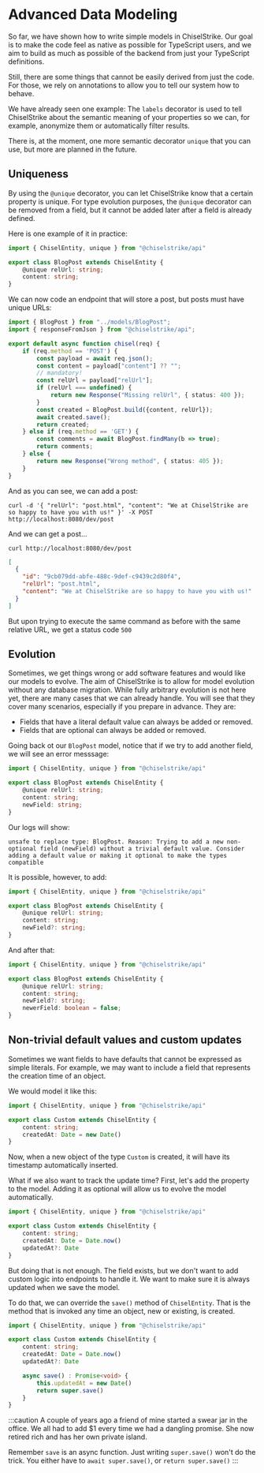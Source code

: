 # Advanced Data Modeling

So far, we have shown how to write simple models in ChiselStrike. Our goal is to make the code
feel as native as possible for TypeScript users, and we aim to build as much as possible of
the backend from just your TypeScript definitions.

Still, there are some things that cannot be easily derived
from just the code. For those, we rely on annotations to allow you to tell our system how to behave.

We have already seen one example: The `labels` decorator is used to tell ChiselStrike about the
semantic meaning of your properties so we can, for example, anonymize them or automatically filter results.

There is, at the moment, one more semantic decorator `unique` that you can use, but more are planned in the future.

## Uniqueness

By using the `@unique` decorator, you can let ChiselStrike know that a certain property is
unique. For type evolution purposes, the `@unique` decorator can be removed from a field, but it cannot
be added later after a field is already defined.

Here is one example of it in practice:

```typescript title="my-backend/models/BlogPost.ts"
import { ChiselEntity, unique } from "@chiselstrike/api"

export class BlogPost extends ChiselEntity {
    @unique relUrl: string;
    content: string;
}
```

We can now code an endpoint that will store a post, but posts must
have unique URLs:

```typescript title="my-backend/endpoints/post.ts"
import { BlogPost } from "../models/BlogPost";
import { responseFromJson } from "@chiselstrike/api";

export default async function chisel(req) {
    if (req.method == 'POST') {
        const payload = await req.json();
        const content = payload["content"] ?? "";
        // mandatory!
        const relUrl = payload["relUrl"];
        if (relUrl === undefined) {
            return new Response("Missing relUrl", { status: 400 });
        }
        const created = BlogPost.build({content, relUrl});
        await created.save();
        return created;
    } else if (req.method == 'GET') {
        const comments = await BlogPost.findMany(b => true);
        return comments;
    } else {
        return new Response("Wrong method", { status: 405 });
    }
}
```

And as you can see, we can add a post:

```
curl -d '{ "relUrl": "post.html", "content": "We at ChiselStrike are so happy to have you with us!" }' -X POST http://localhost:8080/dev/post
```

And we can get a post...

```
curl http://localhost:8080/dev/post
```

```json
[
  {
    "id": "9cb079dd-abfe-488c-9def-c9439c2d80f4",
    "relUrl": "post.html",
    "content": "We at ChiselStrike are so happy to have you with us!"
  }
]
```

But upon trying to execute the same command as before with the same relative URL, we get a status code `500`

<!-- possibly should be HTTP 409 which indicates a user fault -->

## Evolution

Sometimes, we get things wrong or add software features and would like our models to evolve. The aim of ChiselStrike is to allow for
model evolution without any database migration. While fully arbitrary evolution is not here yet, there are
many cases that we can already handle. You will see that they cover many scenarios, especially if you
prepare in advance. They are:

* Fields that have a literal default value can always be added or removed.
* Fields that are optional can always be added or removed.

Going back ot our `BlogPost` model, notice that if we try to add another field, we will see an error messsage:

```typescript title="my-backend/models/BlogPost.ts"
import { ChiselEntity, unique } from "@chiselstrike/api"

export class BlogPost extends ChiselEntity {
    @unique relUrl: string;
    content: string;
    newField: string;
}
```

Our logs will show:

```
unsafe to replace type: BlogPost. Reason: Trying to add a new non-optional field (newField) without a trivial default value. Consider adding a default value or making it optional to make the types compatible
```

It is possible, however, to add:

```typescript title="my-backend/models/BlogPost.ts"
import { ChiselEntity, unique } from "@chiselstrike/api"

export class BlogPost extends ChiselEntity {
    @unique relUrl: string;
    content: string;
    newField?: string;
}
```

And after that:

```typescript title="my-backend/models/BlogPost.ts"
import { ChiselEntity, unique } from "@chiselstrike/api"

export class BlogPost extends ChiselEntity {
    @unique relUrl: string;
    content: string;
    newField?: string;
    newerField: boolean = false;
}
```

## Non-trivial default values and custom updates

Sometimes we want fields to have defaults that cannot be expressed as simple literals. For example, we may want to include a field
that represents the creation time of an object.

We would model it like this:

```typescript title="my-backend/models/Custom.ts"
import { ChiselEntity, unique } from "@chiselstrike/api"

export class Custom extends ChiselEntity {
    content: string;
    createdAt: Date = new Date()
}
```

Now, when a new object of the type `Custom` is created, it will have its timestamp automatically inserted.

What if we also want to track the update time? First, let's add the property to the model. Adding it as optional will allow us to evolve
the model automatically.

```typescript title="my-backend/models/Custom.ts"
import { ChiselEntity, unique } from "@chiselstrike/api"

export class Custom extends ChiselEntity {
    content: string;
    createdAt: Date = Date.now()
    updatedAt?: Date
}
```

But doing that is not enough. The field exists, but we don't want to add
custom logic into endpoints to handle it. We want to make sure it is always
updated when we save the model.

To do that, we can override the `save()` method of `ChiselEntity`. That is the method
that is invoked any time an object, new or existing, is created.

```typescript title="my-backend/models/Custom.ts"
import { ChiselEntity, unique } from "@chiselstrike/api"

export class Custom extends ChiselEntity {
    content: string;
    createdAt: Date = Date.now()
    updatedAt?: Date

    async save() : Promise<void> {
        this.updatedAt = new Date()
        return super.save()
    }
}
```

:::caution
A couple of years ago a friend of mine started a swear jar in the office. We all had to add $1 every time we
had a dangling promise. She now retired rich and has her own private island.

Remember `save` is an async function. Just writing `super.save()` won't do the trick. You either have to `await super.save()`,
or `return super.save()`
:::
